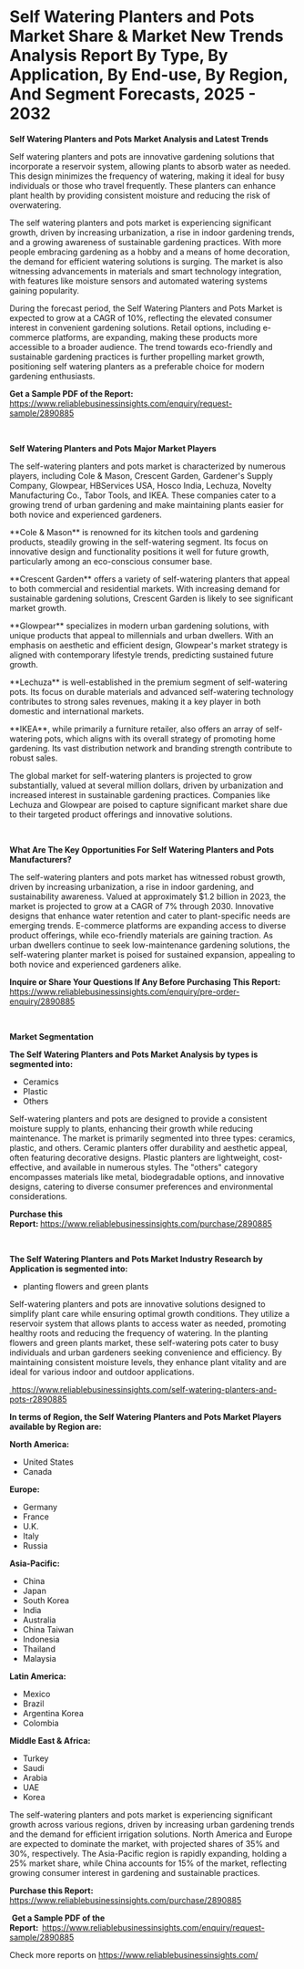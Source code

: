 <p><h1>Self Watering Planters and Pots Market Share & Market New Trends Analysis Report By Type, By Application, By End-use, By Region, And Segment Forecasts, 2025 - 2032</h1></p><p><strong>Self Watering Planters and Pots Market Analysis and Latest Trends</strong></p>
<p><p>Self watering planters and pots are innovative gardening solutions that incorporate a reservoir system, allowing plants to absorb water as needed. This design minimizes the frequency of watering, making it ideal for busy individuals or those who travel frequently. These planters can enhance plant health by providing consistent moisture and reducing the risk of overwatering.</p><p>The self watering planters and pots market is experiencing significant growth, driven by increasing urbanization, a rise in indoor gardening trends, and a growing awareness of sustainable gardening practices. With more people embracing gardening as a hobby and a means of home decoration, the demand for efficient watering solutions is surging. The market is also witnessing advancements in materials and smart technology integration, with features like moisture sensors and automated watering systems gaining popularity.</p><p>During the forecast period, the Self Watering Planters and Pots Market is expected to grow at a CAGR of 10%, reflecting the elevated consumer interest in convenient gardening solutions. Retail options, including e-commerce platforms, are expanding, making these products more accessible to a broader audience. The trend towards eco-friendly and sustainable gardening practices is further propelling market growth, positioning self watering planters as a preferable choice for modern gardening enthusiasts.</p></p>
<p><strong>Get a Sample PDF of the Report:&nbsp;</strong> <a href="https://www.reliablebusinessinsights.com/enquiry/request-sample/2890885?utm_campaign=3504&utm_medium=2&utm_source=Github&utm_content=ia&utm_term=14032025&utm_id=self-watering-planters-and-pots">https://www.reliablebusinessinsights.com/enquiry/request-sample/2890885</a></p>
<p>&nbsp;</p>
<p><strong>Self Watering Planters and Pots Major Market Players</strong></p>
<p><p>The self-watering planters and pots market is characterized by numerous players, including Cole & Mason, Crescent Garden, Gardener's Supply Company, Glowpear, HBServices USA, Hosco India, Lechuza, Novelty Manufacturing Co., Tabor Tools, and IKEA. These companies cater to a growing trend of urban gardening and make maintaining plants easier for both novice and experienced gardeners.</p><p>**Cole & Mason** is renowned for its kitchen tools and gardening products, steadily growing in the self-watering segment. Its focus on innovative design and functionality positions it well for future growth, particularly among an eco-conscious consumer base.</p><p>**Crescent Garden** offers a variety of self-watering planters that appeal to both commercial and residential markets. With increasing demand for sustainable gardening solutions, Crescent Garden is likely to see significant market growth. </p><p>**Glowpear** specializes in modern urban gardening solutions, with unique products that appeal to millennials and urban dwellers. With an emphasis on aesthetic and efficient design, Glowpear's market strategy is aligned with contemporary lifestyle trends, predicting sustained future growth.</p><p>**Lechuza** is well-established in the premium segment of self-watering pots. Its focus on durable materials and advanced self-watering technology contributes to strong sales revenues, making it a key player in both domestic and international markets.</p><p>**IKEA**, while primarily a furniture retailer, also offers an array of self-watering pots, which aligns with its overall strategy of promoting home gardening. Its vast distribution network and branding strength contribute to robust sales.</p><p>The global market for self-watering planters is projected to grow substantially, valued at several million dollars, driven by urbanization and increased interest in sustainable gardening practices. Companies like Lechuza and Glowpear are poised to capture significant market share due to their targeted product offerings and innovative solutions.</p></p>
<p>&nbsp;</p>
<p><strong>What Are The Key Opportunities For Self Watering Planters and Pots Manufacturers?</strong></p>
<p><p>The self-watering planters and pots market has witnessed robust growth, driven by increasing urbanization, a rise in indoor gardening, and sustainability awareness. Valued at approximately $1.2 billion in 2023, the market is projected to grow at a CAGR of 7% through 2030. Innovative designs that enhance water retention and cater to plant-specific needs are emerging trends. E-commerce platforms are expanding access to diverse product offerings, while eco-friendly materials are gaining traction. As urban dwellers continue to seek low-maintenance gardening solutions, the self-watering planter market is poised for sustained expansion, appealing to both novice and experienced gardeners alike.</p></p>
<p><strong>Inquire or Share Your Questions If Any Before Purchasing This Report:</strong> <a href="https://www.reliablebusinessinsights.com/enquiry/pre-order-enquiry/2890885?utm_campaign=3504&utm_medium=2&utm_source=Github&utm_content=ia&utm_term=14032025&utm_id=self-watering-planters-and-pots">https://www.reliablebusinessinsights.com/enquiry/pre-order-enquiry/2890885</a></p>
<p>&nbsp;</p>
<p><strong>Market Segmentation</strong></p>
<p><strong>The Self Watering Planters and Pots Market Analysis by types is segmented into:</strong></p>
<p><ul><li>Ceramics</li><li>Plastic</li><li>Others</li></ul></p>
<p><p>Self-watering planters and pots are designed to provide a consistent moisture supply to plants, enhancing their growth while reducing maintenance. The market is primarily segmented into three types: ceramics, plastic, and others. Ceramic planters offer durability and aesthetic appeal, often featuring decorative designs. Plastic planters are lightweight, cost-effective, and available in numerous styles. The "others" category encompasses materials like metal, biodegradable options, and innovative designs, catering to diverse consumer preferences and environmental considerations.</p></p>
<p><strong>Purchase this Report:&nbsp;</strong><a href="https://www.reliablebusinessinsights.com/purchase/2890885?utm_campaign=3504&utm_medium=2&utm_source=Github&utm_content=ia&utm_term=14032025&utm_id=self-watering-planters-and-pots">https://www.reliablebusinessinsights.com/purchase/2890885</a></p>
<p>&nbsp;</p>
<p><strong>The Self Watering Planters and Pots Market Industry Research by Application is segmented into:</strong></p>
<p><ul><li>planting flowers and green plants</li></ul></p>
<p><p>Self-watering planters and pots are innovative solutions designed to simplify plant care while ensuring optimal growth conditions. They utilize a reservoir system that allows plants to access water as needed, promoting healthy roots and reducing the frequency of watering. In the planting flowers and green plants market, these self-watering pots cater to busy individuals and urban gardeners seeking convenience and efficiency. By maintaining consistent moisture levels, they enhance plant vitality and are ideal for various indoor and outdoor applications.</p></p>
<p><a href="https://www.reliablebusinessinsights.com/self-watering-planters-and-pots-r2890885?utm_campaign=3504&utm_medium=2&utm_source=Github&utm_content=ia&utm_term=14032025&utm_id=self-watering-planters-and-pots">&nbsp;https://www.reliablebusinessinsights.com/self-watering-planters-and-pots-r2890885</a></p>
<p><strong>In terms of Region, the Self Watering Planters and Pots Market Players available by Region are:</strong></p>
<p>
    <p> <strong> North America: </strong>
        <ul>
            <li>United States</li>
            <li>Canada</li>
        </ul>
        </p> 
    <p> <strong> Europe: </strong>
        <ul>
            <li>Germany</li>
            <li>France</li>
            <li>U.K.</li>
            <li>Italy</li>
            <li>Russia</li>
        </ul>
        </p> 
    <p> <strong> Asia-Pacific: </strong>
        <ul>
            <li>China</li>
            <li>Japan</li>
            <li>South Korea</li>
            <li>India</li>
            <li>Australia</li>
            <li>China Taiwan</li>
            <li>Indonesia</li>
            <li>Thailand</li>
            <li>Malaysia</li>
        </ul>
        </p> 
    <p> <strong> Latin America: </strong>
        <ul>
            <li>Mexico</li>
            <li>Brazil</li>
            <li>Argentina Korea</li>
            <li>Colombia</li>
        </ul>
        </p> 
    <p> <strong> Middle East & Africa: </strong>
        <ul>
            <li>Turkey</li>
            <li>Saudi</li>
            <li>Arabia</li>
            <li>UAE</li>
            <li>Korea</li>
        </ul>
    </p>
    </p>
<p><p>The self-watering planters and pots market is experiencing significant growth across various regions, driven by increasing urban gardening trends and the demand for efficient irrigation solutions. North America and Europe are expected to dominate the market, with projected shares of 35% and 30%, respectively. The Asia-Pacific region is rapidly expanding, holding a 25% market share, while China accounts for 15% of the market, reflecting growing consumer interest in gardening and sustainable practices.</p></p>
<p><strong>Purchase this Report: </strong><a href="https://www.reliablebusinessinsights.com/purchase/2890885?utm_campaign=3504&utm_medium=2&utm_source=Github&utm_content=ia&utm_term=14032025&utm_id=self-watering-planters-and-pots">https://www.reliablebusinessinsights.com/purchase/2890885</a></p>
<p>&nbsp;<strong>Get a Sample PDF of the Report:&nbsp;&nbsp;</strong><a href="https://www.reliablebusinessinsights.com/enquiry/request-sample/2890885?utm_campaign=3504&utm_medium=2&utm_source=Github&utm_content=ia&utm_term=14032025&utm_id=self-watering-planters-and-pots">https://www.reliablebusinessinsights.com/enquiry/request-sample/2890885</a></p>
<p><strong></strong></p>
<p>Check more reports on <a href="https://www.reliablebusinessinsights.com/?utm_campaign=3504&utm_medium=2&utm_source=Github&utm_content=ia&utm_term=14032025&utm_id=self-watering-planters-and-pots">https://www.reliablebusinessinsights.com/</a></p>
